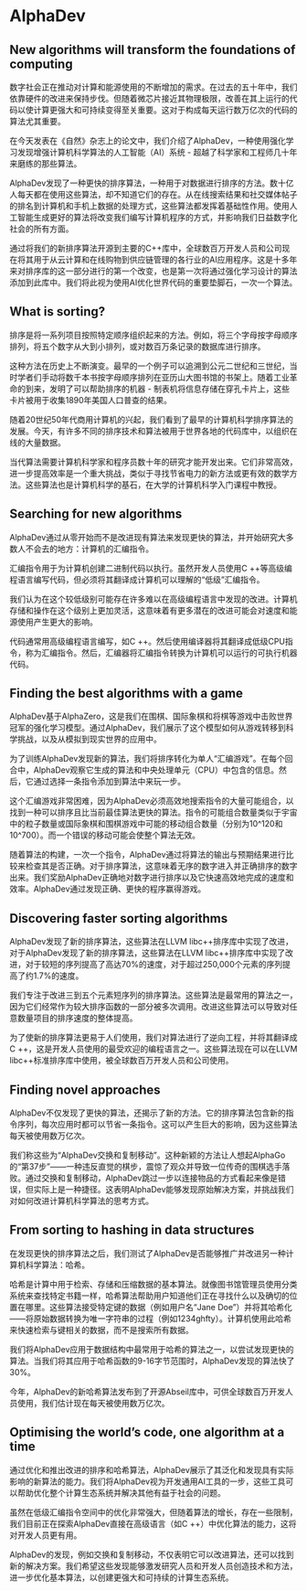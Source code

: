# AlphaDev

## New algorithms will transform the foundations of computing

数字社会正在推动对计算和能源使用的不断增加的需求。在过去的五十年中，我们依靠硬件的改进来保持步伐。但随着微芯片接近其物理极限，改善在其上运行的代码以使计算更强大和可持续变得至关重要。这对于构成每天运行数万亿次的代码的算法尤其重要。

在今天发表在《自然》杂志上的论文中，我们介绍了AlphaDev，一种使用强化学习发现增强计算机科学算法的人工智能（AI）系统 - 超越了科学家和工程师几十年来磨练的那些算法。

AlphaDev发现了一种更快的排序算法，一种用于对数据进行排序的方法。数十亿人每天都在使用这些算法，却不知道它们的存在。从在线搜索结果和社交媒体帖子的排名到计算机和手机上数据的处理方式，这些算法都发挥着基础性作用。使用人工智能生成更好的算法将改变我们编写计算机程序的方式，并影响我们日益数字化社会的所有方面。

通过将我们的新排序算法开源到主要的C++库中，全球数百万开发人员和公司现在将其用于从云计算和在线购物到供应链管理的各行业的AI应用程序。这是十多年来对排序库的这一部分进行的第一个改变，也是第一次将通过强化学习设计的算法添加到此库中。我们将此视为使用AI优化世界代码的重要垫脚石，一次一个算法。

## What is sorting?

排序是将一系列项目按照特定顺序组织起来的方法。例如，将三个字母按字母顺序排列，将五个数字从大到小排列，或对数百万条记录的数据库进行排序。

这种方法在历史上不断演变。最早的一个例子可以追溯到公元二世纪和三世纪，当时学者们手动将数千本书按字母顺序排列在亚历山大图书馆的书架上。随着工业革命的到来，发明了可以帮助排序的机器 - 制表机将信息存储在穿孔卡片上，这些卡片被用于收集1890年美国人口普查的结果。

随着20世纪50年代商用计算机的兴起，我们看到了最早的计算机科学排序算法的发展。今天，有许多不同的排序技术和算法被用于世界各地的代码库中，以组织在线的大量数据。

当代算法需要计算机科学家和程序员数十年的研究才能开发出来。它们非常高效，进一步提高效率是一个重大挑战，类似于寻找节省电力的新方法或更有效的数学方法。这些算法也是计算机科学的基石，在大学的计算机科学入门课程中教授。

## Searching for new algorithms

AlphaDev通过从零开始而不是改进现有算法来发现更快的算法，并开始研究大多数人不会去的地方：计算机的汇编指令。

汇编指令用于为计算机创建二进制代码以执行。虽然开发人员使用C ++等高级编程语言编写代码，但必须将其翻译成计算机可以理解的“低级”汇编指令。

我们认为在这个较低级别可能存在许多难以在高级编程语言中发现的改进。计算机存储和操作在这个级别上更加灵活，这意味着有更多潜在的改进可能会对速度和能源使用产生更大的影响。

代码通常用高级编程语言编写，如C ++。然后使用编译器将其翻译成低级CPU指令，称为汇编指令。然后，汇编器将汇编指令转换为计算机可以运行的可执行机器代码。

## Finding the best algorithms with a game

AlphaDev基于AlphaZero，这是我们在围棋、国际象棋和将棋等游戏中击败世界冠军的强化学习模型。通过AlphaDev，我们展示了这个模型如何从游戏转移到科学挑战，以及从模拟到现实世界的应用中。

为了训练AlphaDev发现新的算法，我们将排序转化为单人“汇编游戏”。在每个回合中，AlphaDev观察它生成的算法和中央处理单元（CPU）中包含的信息。然后，它通过选择一条指令添加到算法中来玩一步。

这个汇编游戏非常困难，因为AlphaDev必须高效地搜索指令的大量可能组合，以找到一种可以排序且比当前最佳算法更快的算法。指令的可能组合数量类似于宇宙中的粒子数量或国际象棋和围棋游戏中可能的移动组合数量（分别为10^120和10^700）。而一个错误的移动可能会使整个算法无效。

随着算法的构建，一次一个指令，AlphaDev通过将算法的输出与预期结果进行比较来检查其是否正确。对于排序算法，这意味着无序的数字进入并正确排序的数字出来。我们奖励AlphaDev正确地对数字进行排序以及它快速高效地完成的速度和效率。AlphaDev通过发现正确、更快的程序赢得游戏。

## Discovering faster sorting algorithms

AlphaDev发现了新的排序算法，这些算法在LLVM libc++排序库中实现了改进，对于AlphaDev发现了新的排序算法，这些算法在LLVM libc++排序库中实现了改进，对于较短的序列提高了高达70%的速度，对于超过250,000个元素的序列提高了约1.7%的速度。

我们专注于改进三到五个元素短序列的排序算法。这些算法是最常用的算法之一，因为它们经常作为较大排序函数的一部分被多次调用。改进这些算法可以导致对任意数量项目的排序速度的整体提高。

为了使新的排序算法更易于人们使用，我们对算法进行了逆向工程，并将其翻译成C ++，这是开发人员使用的最受欢迎的编程语言之一。这些算法现在可以在LLVM libc++标准排序库中使用，被全球数百万开发人员和公司使用。

## Finding novel approaches

AlphaDev不仅发现了更快的算法，还揭示了新的方法。它的排序算法包含新的指令序列，每次应用时都可以节省一条指令。这可以产生巨大的影响，因为这些算法每天被使用数万亿次。

我们称这些为“AlphaDev交换和复制移动”。这种新颖的方法让人想起AlphaGo的“第37步”——一种违反直觉的棋步，震惊了观众并导致一位传奇的围棋选手落败。通过交换和复制移动，AlphaDev跳过一步以连接物品的方式看起来像是错误，但实际上是一种捷径。这表明AlphaDev能够发现原始解决方案，并挑战我们对如何改进计算机科学算法的思考方式。


## From sorting to hashing in data structures

在发现更快的排序算法之后，我们测试了AlphaDev是否能够推广并改进另一种计算机科学算法：哈希。

哈希是计算中用于检索、存储和压缩数据的基本算法。就像图书馆管理员使用分类系统来查找特定书籍一样，哈希算法帮助用户知道他们正在寻找什么以及确切的位置在哪里。这些算法接受特定键的数据（例如用户名“Jane Doe”）并将其哈希化——将原始数据转换为唯一字符串的过程（例如1234ghfty）。计算机使用此哈希来快速检索与键相关的数据，而不是搜索所有数据。

我们将AlphaDev应用于数据结构中最常用于哈希的算法之一，以尝试发现更快的算法。当我们将其应用于哈希函数的9-16字节范围时，AlphaDev发现的算法快了30%。

今年，AlphaDev的新哈希算法发布到了开源Abseil库中，可供全球数百万开发人员使用，我们估计现在每天被使用数万亿次。

## Optimising the world’s code, one algorithm at a time

通过优化和推出改进的排序和哈希算法，AlphaDev展示了其泛化和发现具有实际影响的新算法的能力。我们将AlphaDev视为开发通用AI工具的一步，这些工具可以帮助优化整个计算生态系统并解决其他有益于社会的问题。

虽然在低级汇编指令空间中的优化非常强大，但随着算法的增长，存在一些限制，我们目前正在探索AlphaDev直接在高级语言（如C ++）中优化算法的能力，这将对开发人员更有用。

AlphaDev的发现，例如交换和复制移动，不仅表明它可以改进算法，还可以找到新的解决方案。我们希望这些发现能够激发研究人员和开发人员创造技术和方法，进一步优化基本算法，以创建更强大和可持续的计算生态系统。
